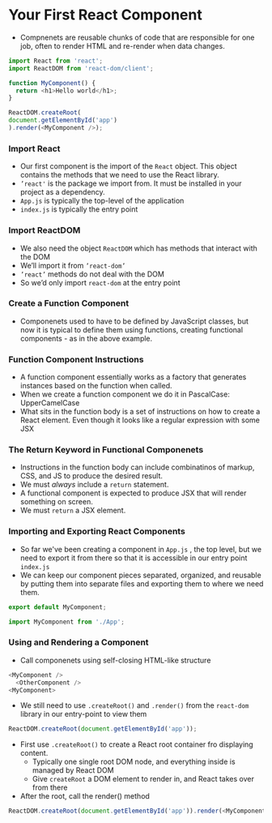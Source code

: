# Your First React Component

- Compnenets are reusable chunks of code that are responsible for one job, often to render HTML and re-render when data changes.

```javascript
import React from 'react';
import ReactDOM from 'react-dom/client';

function MyComponent() {
  return <h1>Hello world</h1>;
}

ReactDOM.createRoot(
document.getElementById('app')
).render(<MyComponent />);
```

### Import React

- Our first component is the import of the `React` object. This object contains the methods that we need to use the React library.
- `’react'` is the package we import from. It must be installed in your project as a dependency.
- `App.js` is typically the top-level of the application
- `index.js` is typically the entry point

### Import ReactDOM

- We also need the object `ReactDOM` which has methods that interact with the DOM
- We’ll import it from `’react-dom’`
- `’react’` methods do not deal with the DOM
- So we’d only import `react-dom` at the entry point

### Create a Function Component

- Componenets used to have to be defined by JavaScript classes, but now it is typical to define them using functions, creating functional components - as in the above example.

### Function Component Instructions

- A function component essentially works as a factory that generates instances based on the function when called.
- When we create a function component we do it in PascalCase: UpperCamelCase
- What sits in the function body is a set of instructions on how to create a React element. Even though it looks like a regular expression with some JSX

### The Return Keyword in Functional Componenets

- Instructions in the function body can include combinatinos of markup, CSS, and JS to produce the desired result.
- We must *always* include a `return` statement.
- A functional component is expected to produce JSX that will render something on screen.
- We must `return` a JSX element.

### Importing and Exporting React Components

- So far we've been creating a component in `App.js` , the top level, but we need to export it from there so that it is accessible in our entry point `index.js`
- We can keep our component pieces separated, organized, and reusable by putting them into separate files and exporting them to where we need them.

```javascript
export default MyComponent;
```

```javascript
import MyComponent from './App';
```

### Using and Rendering a Component

- Call componenets using self-closing HTML-like structure

```javascript
<MyComponent />
  <OtherComponent />
<MyComponent>
```

- We still need to use `.createRoot()` and `.render()` from the `react-dom` library in our entry-point to view them

```javascript
ReactDOM.createRoot(document.getElementById('app'));
```

- First use `.createRoot()` to create a React root container fro displaying content.
   - Typically one single root DOM node, and everything inside is managed by React DOM
   - Give `createRoot` a DOM element to render in, and React takes over from there
- After the root, call the render() method

```javascript
ReactDOM.createRoot(document.getElementById('app')).render(<MyComponent />);
```


